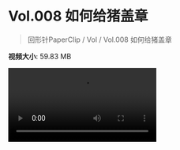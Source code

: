 # Vol.008 如何给猪盖章

> 回形针PaperClip / Vol / Vol.008 如何给猪盖章

**视频大小**: 59.83 MB

<div class="video"><video src="https://file.hsyhx.top/video/PaperClip/Vol/008.mp4" controls preload>🤔 您的浏览器不支持 video 标签</video></div>